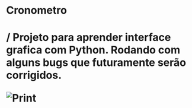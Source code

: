 <h1>Cronometro<h1>/
Projeto para aprender interface grafica com Python.
Rodando com alguns bugs que futuramente serão corrigidos.


![Print](https://user-images.githubusercontent.com/73500497/216143171-60afe5e5-3a15-433b-a2eb-13dc612070eb.png)
